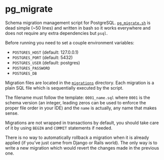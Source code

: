 # pg_migrate

Schema migration management script for PostgreSQL. [`pg_migrate.sh`](pg_migrate.sh)
is dead simple (~50 lines) and written in bash so it works everywhere and does
not require any extra dependencies but `psql`.

Before running you need to set a couple environment variables:

 * `POSTGRES_HOST` (default: 127.0.0.1)
 * `POSTGRES_PORT` (default: 5432)
 * `POSTGRES_USER` (default: postgres)
 * `POSTGRES_PASSWORD`
 * `POSTGRES_DB`

Migration files are located in the [`migrations`](/migrations/) directory.
Each migration is a plain SQL file which is sequentially executed by the script.

The filename must follow the template: `0001_name.sql` where `0001` is the
schema version (an integer, leading zeros can be used to enforce the proper
file order in your IDE) and the `name` is actually, any name that makes sense.

Migrations are not wrapped in transactions by default, you should take care of
it by using `BEGIN` and `COMMIT` statements if needed.

There is no way to automatically rollback a migration when it is already applied
(if you’ve just came from Django or Rails world). The only way is to write a
new migration which would revert the changes made in the previous one.
